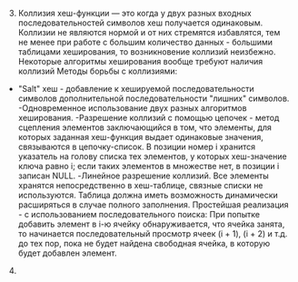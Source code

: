 3) Коллизия хеш-функции — это когда у двух разных входных последовательностей символов хеш получается одинаковым.
Коллизии не являются нормой и от них стремятся избавлятся, тем не менее при работе с большим количество данных - большими таблицами
хеширования, то возникновение коллизий неизбежно. Некоторые алгоритмы хеширования вообще требуют наличия коллизий
Методы борьбы с коллизиями: 
- "Salt" хеш - добавление к хешируемой последовательности символов дополнительной последовательности
"лишних" символов. 
-Одновременное использование двух разных алгоритмов хеширования.
-Разрешение коллизий с помощью цепочек - метод сцепления элементов заключающийся в том, что элементы, 
для которых заданная хеш-функция выдает одинаковые значения, связываются
в цепочку-список. В позиции номер i хранится указатель на голову списка тех
элементов, у которых хеш-значение ключа равно i; если таких элементов в
множестве нет, в позиции i записан NULL. 
-Линейное разрешение коллизий. Все элементы хранятся непосредственно в хеш-таблице, связные списки не используются. Таблица должна иметь 
возможность динамически расширяться в случае полного заполнения. Простейшая реализация - с использованием последовательного поиска: 
При попытке добавить элемент в i-ю ячейку обнаруживается, что ячейка занята, то начинается последовательный просмотр ячеек (i + 1), (i + 2) и т.д. 
до тех пор, пока не будет найдена свободная ячейка, в которую будет добавлен элемент.


4)
